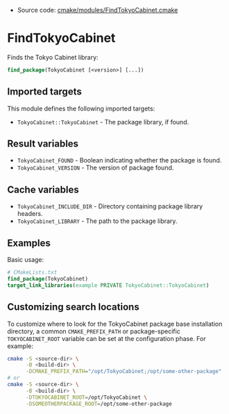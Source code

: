 <!-- This is auto-generated file. -->
* Source code: [cmake/modules/FindTokyoCabinet.cmake](https://github.com/petk/php-build-system/blob/master/cmake/cmake/modules/FindTokyoCabinet.cmake)

# FindTokyoCabinet

Finds the Tokyo Cabinet library:

```cmake
find_package(TokyoCabinet [<version>] [...])
```

## Imported targets

This module defines the following imported targets:

* `TokyoCabinet::TokyoCabinet` - The package library, if found.

## Result variables

* `TokyoCabinet_FOUND` - Boolean indicating whether the package is found.
* `TokyoCabinet_VERSION` - The version of package found.

## Cache variables

* `TokyoCabinet_INCLUDE_DIR` - Directory containing package library headers.
* `TokyoCabinet_LIBRARY` - The path to the package library.

## Examples

Basic usage:

```cmake
# CMakeLists.txt
find_package(TokyoCabinet)
target_link_libraries(example PRIVATE TokyoCabinet::TokyoCabinet)
```

## Customizing search locations

To customize where to look for the TokyoCabinet package base
installation directory, a common `CMAKE_PREFIX_PATH` or
package-specific `TOKYOCABINET_ROOT` variable can be set at
the configuration phase. For example:

```sh
cmake -S <source-dir> \
      -B <build-dir> \
      -DCMAKE_PREFIX_PATH="/opt/TokyoCabinet;/opt/some-other-package"
# or
cmake -S <source-dir> \
      -B <build-dir> \
      -DTOKYOCABINET_ROOT=/opt/TokyoCabinet \
      -DSOMEOTHERPACKAGE_ROOT=/opt/some-other-package
```
